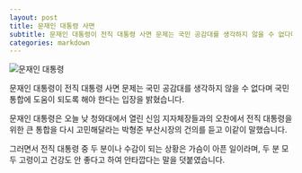 ```yaml
---
layout: post
title: 문재인 대통령 사면
subtitle: 문재인 대통령이 전직 대통령 사면 문제는 국민 공감대를 생각하지 않을 수 없다며 국민 통합에 도움이 되도록 해야 한다는 입장을 밝혔습니다.
categories: markdown
---
```


![문재인 대통령](https://restnews.github.io/img/Untitled.png)

문재인 대통령이 전직 대통령 사면 문제는 국민 공감대를 생각하지 않을 수 없다며 국민 통합에 도움이 되도록 해야 한다는 입장을 밝혔습니다.

문재인 대통령은 오늘 낮 청와대에서 열린 신임 지자체장들과의 오찬에서 전직 대통령을 위한 큰 통합을 다시 고민해달라는 박형준 부산시장의 건의를 듣고 이같이 말했습니다.

그러면서 전직 대통령 중 두 분이나 수감이 되는 상황은 가슴이 아픈 일이라며, 두 분 모두 고령이고 건강도 안 좋다고 하여 안타깝다는 말을 덧붙였습니다.
